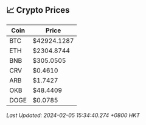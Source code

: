 ## 📈 Crypto Prices

| Coin | Price |
| ---- | ----- |
| BTC | $42924.1287 |
| ETH | $2304.8744 |
| BNB | $305.0505 |
| CRV | $0.4610 |
| ARB | $1.7427 |
| OKB | $48.4409 |
| DOGE | $0.0785 |

_Last Updated: 2024-02-05 15:34:40.274 +0800 HKT_